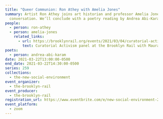 ```yaml
---
title: "Queer Communion: Ron Athey with Amelia Jones"
summary: Artist Ron Athey joins art historian and professor Amelia Jones for a
  conversation. We’ll conclude with a poetry reading by Andrea Abi-Karam.
people:
  - person: ron-athey
  - person: amelia-jones
    related_links:
      - url: https://brooklynrail.org/events/2021/03/04/curatorial-activism-part-4/
        text: Curatorial Activism panel at the Brooklyn Rail with Maura Reilly
poets:
  - person: andrea-abi-karam
date: 2021-03-22T13:00:00-0500
end_date: 2021-03-22T14:30:00-0500
series: 259
collections:
  - the-new-social-environment
event_organizer:
  - the-brooklyn-rail
event_producer:
  - the-brooklyn-rail
registration_url: https://www.eventbrite.com/e/new-social-environment-259-queer-communion-ron-athey-with-amelia-jones-tickets-146614364511
event_platform:
  - zoom
---
```

